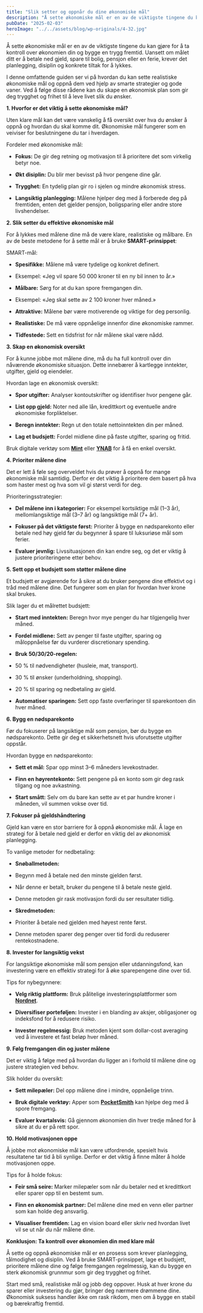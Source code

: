 ```yaml
---
title: "Slik setter og oppnår du dine økonomiske mål"
description: "Å sette økonomiske mål er en av de viktigste tingene du kan gjøre for å ta kontroll over økonomien din og bygge en trygg fremtid. Uansett om målet ditt er å betale ned gjeld, spare til bolig, pensjon eller en ferie, krever det planlegging, disiplin og konkrete tiltak for å lykkes. I denne omfattende guiden &#8230; Read more"
pubDate: "2025-02-03"
heroImage: "../../assets/blog/wp-originals/4-32.jpg"
---
```


Å sette økonomiske mål er en av de viktigste tingene du kan gjøre for å ta kontroll over økonomien din og bygge en trygg fremtid. Uansett om målet ditt er å betale ned gjeld, spare til bolig, pensjon eller en ferie, krever det planlegging, disiplin og konkrete tiltak for å lykkes.

I denne omfattende guiden ser vi på hvordan du kan sette realistiske økonomiske mål og oppnå dem ved hjelp av smarte strategier og gode vaner. Ved å følge disse rådene kan du skape en økonomisk plan som gir deg trygghet og frihet til å leve livet slik du ønsker.

**1. Hvorfor er det viktig å sette økonomiske mål?**

Uten klare mål kan det være vanskelig å få oversikt over hva du ønsker å oppnå og hvordan du skal komme dit. Økonomiske mål fungerer som en veiviser for beslutningene du tar i hverdagen.

Fordeler med økonomiske mål:

- **Fokus:** De gir deg retning og motivasjon til å prioritere det som virkelig betyr noe.

- **Økt disiplin:** Du blir mer bevisst på hvor pengene dine går.

- **Trygghet:** En tydelig plan gir ro i sjelen og mindre økonomisk stress.

- **Langsiktig planlegging:** Målene hjelper deg med å forberede deg på fremtiden, enten det gjelder pensjon, boligsparing eller andre store livshendelser.

**2. Slik setter du effektive økonomiske mål**

For å lykkes med målene dine må de være klare, realistiske og målbare. En av de beste metodene for å sette mål er å bruke **SMART-prinsippet**:

SMART-mål:

- **Spesifikke:** Målene må være tydelige og konkret definert.

- Eksempel: «Jeg vil spare 50 000 kroner til en ny bil innen to år.»

- **Målbare:** Sørg for at du kan spore fremgangen din.

- Eksempel: «Jeg skal sette av 2 100 kroner hver måned.»

- **Attraktive:** Målene bør være motiverende og viktige for deg personlig.

- **Realistiske:** De må være oppnåelige innenfor dine økonomiske rammer.

- **Tidfestede:** Sett en tidsfrist for når målene skal være nådd.

**3. Skap en økonomisk oversikt**

For å kunne jobbe mot målene dine, må du ha full kontroll over din nåværende økonomiske situasjon. Dette innebærer å kartlegge inntekter, utgifter, gjeld og eiendeler.

Hvordan lage en økonomisk oversikt:

- **Spor utgifter:** Analyser kontoutskrifter og identifiser hvor pengene går.

- **List opp gjeld:** Noter ned alle lån, kredittkort og eventuelle andre økonomiske forpliktelser.

- **Beregn inntekter:** Regn ut den totale nettoinntekten din per måned.

- **Lag et budsjett:** Fordel midlene dine på faste utgifter, sparing og fritid.

Bruk digitale verktøy som **[Mint](https://www.mint.com)** eller **[YNAB](https://www.youneedabudget.com)** for å få en enkel oversikt.

**4. Prioriter målene dine**

Det er lett å føle seg overveldet hvis du prøver å oppnå for mange økonomiske mål samtidig. Derfor er det viktig å prioritere dem basert på hva som haster mest og hva som vil gi størst verdi for deg.

Prioriteringsstrategier:

- **Del målene inn i kategorier:** For eksempel kortsiktige mål (1–3 år), mellomlangsiktige mål (3–7 år) og langsiktige mål (7+ år).

- **Fokuser på det viktigste først:** Prioriter å bygge en nødsparekonto eller betale ned høy gjeld før du begynner å spare til luksuriøse mål som ferier.

- **Evaluer jevnlig:** Livssituasjonen din kan endre seg, og det er viktig å justere prioriteringene etter behov.

**5. Sett opp et budsjett som støtter målene dine**

Et budsjett er avgjørende for å sikre at du bruker pengene dine effektivt og i tråd med målene dine. Det fungerer som en plan for hvordan hver krone skal brukes.

Slik lager du et målrettet budsjett:

- **Start med inntekten:** Beregn hvor mye penger du har tilgjengelig hver måned.

- **Fordel midlene:** Sett av penger til faste utgifter, sparing og måloppnåelse før du vurderer discretionary spending.

- **Bruk 50/30/20-regelen:**

- 50 % til nødvendigheter (husleie, mat, transport).

- 30 % til ønsker (underholdning, shopping).

- 20 % til sparing og nedbetaling av gjeld.

- **Automatiser sparingen:** Sett opp faste overføringer til sparekontoen din hver måned.

**6. Bygg en nødsparekonto**

Før du fokuserer på langsiktige mål som pensjon, bør du bygge en nødsparekonto. Dette gir deg et sikkerhetsnett hvis uforutsette utgifter oppstår.

Hvordan bygge en nødsparekonto:

- **Sett et mål:** Spar opp minst 3–6 måneders levekostnader.

- **Finn en høyrentekonto:** Sett pengene på en konto som gir deg rask tilgang og noe avkastning.

- **Start smått:** Selv om du bare kan sette av et par hundre kroner i måneden, vil summen vokse over tid.

**7. Fokuser på gjeldshåndtering**

Gjeld kan være en stor barriere for å oppnå økonomiske mål. Å lage en strategi for å betale ned gjeld er derfor en viktig del av økonomisk planlegging.

To vanlige metoder for nedbetaling:

- **Snøballmetoden:**

- Begynn med å betale ned den minste gjelden først.

- Når denne er betalt, bruker du pengene til å betale neste gjeld.

- Denne metoden gir rask motivasjon fordi du ser resultater tidlig.

- **Skredmetoden:**

- Prioriter å betale ned gjelden med høyest rente først.

- Denne metoden sparer deg penger over tid fordi du reduserer rentekostnadene.

**8. Invester for langsiktig vekst**

For langsiktige økonomiske mål som pensjon eller utdanningsfond, kan investering være en effektiv strategi for å øke sparepengene dine over tid.

Tips for nybegynnere:

- **Velg riktig plattform:** Bruk pålitelige investeringsplattformer som **[Nordnet](https://www.nordnet.no)**.

- **Diversifiser porteføljen:** Invester i en blanding av aksjer, obligasjoner og indeksfond for å redusere risiko.

- **Invester regelmessig:** Bruk metoden kjent som dollar-cost averaging ved å investere et fast beløp hver måned.

**9. Følg fremgangen din og juster målene**

Det er viktig å følge med på hvordan du ligger an i forhold til målene dine og justere strategien ved behov.

Slik holder du oversikt:

- **Sett milepæler:** Del opp målene dine i mindre, oppnåelige trinn.

- **Bruk digitale verktøy:** Apper som **[PocketSmith](https://www.pocketsmith.com)** kan hjelpe deg med å spore fremgang.

- **Evaluer kvartalsvis:** Gå gjennom økonomien din hver tredje måned for å sikre at du er på rett spor.

**10. Hold motivasjonen oppe**

Å jobbe mot økonomiske mål kan være utfordrende, spesielt hvis resultatene tar tid å bli synlige. Derfor er det viktig å finne måter å holde motivasjonen oppe.

Tips for å holde fokus:

- **Feir små seire:** Marker milepæler som når du betaler ned et kredittkort eller sparer opp til en bestemt sum.

- **Finn en økonomisk partner:** Del målene dine med en venn eller partner som kan holde deg ansvarlig.

- **Visualiser fremtiden:** Lag en vision board eller skriv ned hvordan livet vil se ut når du når målene dine.

**Konklusjon: Ta kontroll over økonomien din med klare mål**

Å sette og oppnå økonomiske mål er en prosess som krever planlegging, tålmodighet og disiplin. Ved å bruke SMART-prinsippet, lage et budsjett, prioritere målene dine og følge fremgangen regelmessig, kan du bygge en sterk økonomisk grunnmur som gir deg trygghet og frihet.

Start med små, realistiske mål og jobb deg oppover. Husk at hver krone du sparer eller investering du gjør, bringer deg nærmere drømmene dine. Økonomisk suksess handler ikke om rask rikdom, men om å bygge en stabil og bærekraftig fremtid.